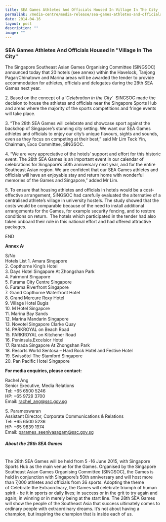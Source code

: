 ```yaml
---
title: SEA Games Athletes And Officials Housed In Village In The City
permalink: /media-centre/media-release/sea-games-athletes-and-officials-housed-in-village-in-the-city/
date: 2014-04-16
layout: post
description: ""
image: ""
---
```

### **SEA Games Athletes And Officials Housed In "Village In The City"**
The Singapore Southeast Asian Games Organising Committee (SINGSOC) announced today that 20 hotels (see annex) within the Havelock, Tanjong Pagar/Chinatown and Marina areas will be awarded the tender to provide accommodation for athletes, officials and delegates during the 28th SEA Games next year.

2\. Based on the concept of a ‘_Celebration in the City’_  SINGSOC made the decision to house the athletes and officials near the Singapore Sports Hub and areas where the majority of the sports competitions and fringe events will take place.

3\. “The 28th SEA Games will celebrate and showcase sport against the backdrop of Singapore’s stunning city setting. We want our SEA Games athletes and officials to enjoy our city’s unique flavours, sights and sounds, even as they focus on competing at their best,” said Mr Lim Teck Yin, Chairman, Exco Committee, SINGSOC.

4\. “We are very appreciative of the hotels’ support and effort for this historic event. The 28th SEA Games is an important event in our calendar of celebrations for Singapore’s 50th anniversary next year, and for the entire Southeast Asian region. We are confident that our SEA Games athletes and officials will have an enjoyable stay and return home with wonderful memories of the Games and Singapore,” added Mr Lim.

5\. To ensure that housing athletes and officials in hotels would be a cost-effective arrangement, SINGSOC had carefully evaluated the alternative of a centralised athlete’s village in university hostels. The study showed that the costs would be comparable because of the need to install additional arrangements for the Games, for example security fencing, and to restore conditions on return.  The hotels which participated in the tender had also taken onboard their role in this national effort and had offered attractive packages.

END

**Annex A:**

S/No     
 Hotels List
 1\. Amara Singapore <br>
 2\. Copthorne King’s Hotel <br>
 3\. Days Hotel Singapore At Zhongshan Park <br>
 4\. Fairmont Singapore <br>
 5\. Furama City Centre Singapore <br>
 6\. Furama Riverfront Singapore <br>
 7\. Grand Copthorne Waterfront Hotel <br>
 8\. Grand Mercure Roxy Hotel <br>
 9\. Village Hotel Bugis <br>
 10\. M Hotel Singapore <br>
 11\. Marina Bay Sands <br>
 12\. Marina Mandarin Singapore <br>
 13\. Novotel Singapore Clarke Quay <br>
 14\. PARKROYAL on Beach Road <br>
 15\. PARKROYAL on Kitchener Road <br>
 16\. Peninsula.Excelsior Hotel <br>
 17\. Ramada Singapore At Zhongshan Park <br>
 18\. Resorts World Sentosa – Hard Rock Hotel and Festive Hotel <br>
 19\. Swissôtel The Stamford Singapore <br>
 20\. Pan Pacific Hotel Singapore <br>

**For media enquiries, please contact:**  
  
Rachel Ang  
Senior Executive, Media Relations  
Tel: +65 6500 5246  
HP: +65 9729 3700  
Email: [rachel_ang@ssc.gov.sg](mailto:rachel_ang@ssc.gov.sg)  
  
S. Parameswaran   
Assistant Director, Corporate Communications & Relations  
Tel: +65 6500 5236  
HP: +65 9839 1974  
Email: [parames_seenivasagam@ssc.gov.sg](mailto:parames_seenivasagam@ssc.gov.sg)

##### **About the 28th SEA Games**
<br>
The 28th SEA Games will be held from 5 -16 June 2015, with Singapore Sports Hub as the main venue for the Games. Organised by the Singapore Southeast Asian Games Organising Committee (SINGSOC), the Games is held in conjunction with Singapore’s 50th anniversary and will host more than 7,000 athletes and officials from 36 sports. Adopting the theme of Celebrate the Extraordinary, the Games will celebrate triumph of human spirit - be it in sports or daily lives; in success or in the grit to try again and again; in winning or in merely being at the start line. The 28th SEA Games will show the people of the Southeast Asia that success ultimately comes to ordinary people with extraordinary dreams. It’s not about having a champion, but inspiring the champion that is inside each of us.